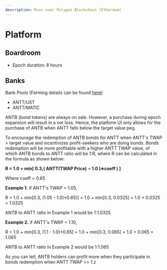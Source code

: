 ```yaml
---
description: Runs over Polygon Blockchain (Ethereum)
---
```


# Platform

## Boardroom

* Epoch duration: 8 hours

## Banks

Bank Pools (Farming details can be found [here](https://medium.com/midasprotocol/introducing-the-midas-dollar-ab99a5bcd526))

* ANTT/UST
* ANTT/MATIC

ANTB (bond tokens) are always on sale. However, a purchase during epoch expansion will result in a net loss. Hence, the platform UI only allows for the purchase of ANTB when ANTT falls below the target value peg.

To encourage the redemption of ANTB bonds for ANTT when ANTT's TWAP > target value and incentivizes profit-seekers who are doing bonds. Bonds redemption will be more profitable with a higher ANTT TWAP value, of which ANTB bonds to ANTT ratio will be 1:R, where R can be calculated in the formula as shown below:

**R = 1.0 + min\[ 0.3,( ANTT(TWAP Price) − 1.0 )∗coeff ) ]**

Where coeff = 0.65

**Example 1.** if ANTT's TWAP = 1.05,

R = 1.0 + min\[0.3, (1.05 - 1.0)\*0.65)] = 1.0 + min\[0.3, 0.0325] = 1.0 + 0.0325 = 1.0325

ANTB to ANTT ratio in Example 1 would be 1:1.0325

**Example 2.** if ANTT's TWAP = 1.10,

R = 1.0 + min\[0.3, (1.1 - 1.0)\*0.65] = 1.0 + min\[0.3, 0.065] = 1.0 + 0.065 = 1.065

ANTB to ANTT ratio in Example 2 would be 1:1.065

As you can tell, ANTB holders can profit more when they participate in bonds redemption when ANTT TWAP >> 1.z
